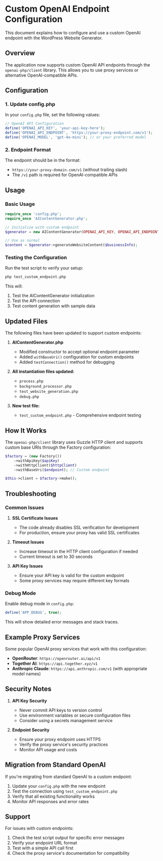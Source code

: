 # Custom OpenAI Endpoint Configuration

This document explains how to configure and use a custom OpenAI endpoint with the WordPress Website Generator.

## Overview

The application now supports custom OpenAI API endpoints through the `openai-php/client` library. This allows you to use proxy services or alternative OpenAI-compatible APIs.

## Configuration

### 1. Update config.php

In your `config.php` file, set the following values:

```php
// OpenAI API Configuration
define('OPENAI_API_KEY', 'your-api-key-here');
define('OPENAI_API_ENDPOINT', 'https://your-proxy-endpoint.com/v1');
define('OPENAI_MODEL', 'gpt-4o-mini'); // or your preferred model
```

### 2. Endpoint Format

The endpoint should be in the format:
- `https://your-proxy-domain.com/v1` (without trailing slash)
- The `/v1` path is required for OpenAI-compatible APIs

## Usage

### Basic Usage

```php
require_once 'config.php';
require_once 'AIContentGenerator.php';

// Initialize with custom endpoint
$generator = new AIContentGenerator(OPENAI_API_KEY, OPENAI_API_ENDPOINT);

// Use as normal
$content = $generator->generateWebsiteContent($businessInfo);
```

### Testing the Configuration

Run the test script to verify your setup:

```bash
php test_custom_endpoint.php
```

This will:
1. Test the AIContentGenerator initialization
2. Test the API connection
3. Test content generation with sample data

## Updated Files

The following files have been updated to support custom endpoints:

1. **AIContentGenerator.php**
   - Modified constructor to accept optional endpoint parameter
   - Added `withBaseUri()` configuration for custom endpoints
   - Added `testConnection()` method for debugging

2. **All instantiation files updated:**
   - `process.php`
   - `background_processor.php`
   - `test_website_generation.php`
   - `debug.php`

3. **New test file:**
   - `test_custom_endpoint.php` - Comprehensive endpoint testing

## How It Works

The `openai-php/client` library uses Guzzle HTTP client and supports custom base URIs through the Factory configuration:

```php
$factory = (new Factory())
    ->withApiKey($apiKey)
    ->withHttpClient($httpClient)
    ->withBaseUri($endpoint); // Custom endpoint

$this->client = $factory->make();
```

## Troubleshooting

### Common Issues

1. **SSL Certificate Issues**
   - The code already disables SSL verification for development
   - For production, ensure your proxy has valid SSL certificates

2. **Timeout Issues**
   - Increase timeout in the HTTP client configuration if needed
   - Current timeout is set to 30 seconds

3. **API Key Issues**
   - Ensure your API key is valid for the custom endpoint
   - Some proxy services may require different key formats

### Debug Mode

Enable debug mode in `config.php`:

```php
define('APP_DEBUG', true);
```

This will show detailed error messages and stack traces.

## Example Proxy Services

Some popular OpenAI proxy services that work with this configuration:

- **OpenRouter**: `https://openrouter.ai/api/v1`
- **Together AI**: `https://api.together.xyz/v1`
- **Anthropic Claude**: `https://api.anthropic.com/v1` (with appropriate model names)

## Security Notes

1. **API Key Security**
   - Never commit API keys to version control
   - Use environment variables or secure configuration files
   - Consider using a secrets management service

2. **Endpoint Security**
   - Ensure your proxy endpoint uses HTTPS
   - Verify the proxy service's security practices
   - Monitor API usage and costs

## Migration from Standard OpenAI

If you're migrating from standard OpenAI to a custom endpoint:

1. Update your `config.php` with the new endpoint
2. Test the connection using `test_custom_endpoint.php`
3. Verify that all existing functionality works
4. Monitor API responses and error rates

## Support

For issues with custom endpoints:

1. Check the test script output for specific error messages
2. Verify your endpoint URL format
3. Test with a simple API call first
4. Check the proxy service's documentation for compatibility 